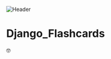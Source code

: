 ![Header](https://s.zefirka.net/images/2016-12-13/prikolnye-gifki-s-3d-effektami/prikolnye-gifki-s-3d-effektami-17.gif)

# Django_Flashcards
:nerd_face: